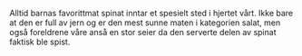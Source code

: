 Alltid barnas favorittmat spinat inntar et spesielt sted i hjertet vårt. Ikke bare at den er full av jern og er den mest sunne maten i kategorien salat, men også foreldrene våre anså en stor seier da den serverte delen av spinat faktisk ble spist.